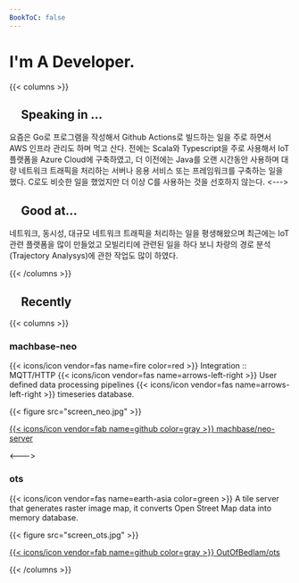 ```yaml
---
BookToC: false
---
```


# I'm A Developer.

{{< columns >}}

## <img src="/svg/laptop-code-solid.svg" class="book-icon" style="height:16px"/> Speaking in ...
요즘은 Go로 프로그램을 작성해서 Github Actions로 빌드하는 일을 주로 하면서
AWS 인프라 관리도 하며 먹고 산다.
전에는 Scala와 Typescript을 주로 사용해서 IoT 플랫폼을 Azure Cloud에 구축하였고,
더 이전에는 Java를 오랜 시간동안 사용하며 
대량 네트워크 트래픽을 처리하는 서버나 응용 서비스 또는 프레임워크를 구축하는 일을 했다.
C로도 비슷한 일을 했었지만 더 이상 C를 사용하는 것을 선호하지 않는다.
<--->
## <img src="/svg/laptop-code-solid.svg" class="book-icon" style="height:16px"/> Good at...
네트워크, 동시성, 대규모 네트워크 트래픽을 처리하는 일을 평생해왔으며
최근에는 IoT 관련 플랫폼을 많이 만들었고 모빌리티에 관련된 일을 하다 보니 
차량의 경로 분석 (Trajectory Analysys)에 관한 작업도 많이 하였다.

{{< /columns >}}

## <img src="/svg/clock-regular.svg" class="book-icon" style="height:16px"/> Recently

{{< columns >}}

### machbase-neo

{{< icons/icon vendor=fas name=fire color=red >}} Integration :: MQTT/HTTP {{< icons/icon vendor=fas name=arrows-left-right >}} User defined data processing pipelines {{< icons/icon vendor=fas name=arrows-left-right >}} timeseries database.

{{< figure src="screen_neo.jpg" >}}

[{{< icons/icon vendor=fab name=github color=gray >}} machbase/neo-server](https://github.com/machbase/neo-server)

<--->

### ots

{{< icons/icon vendor=fas name=earth-asia color=green >}} A tile server that generates raster image map, it converts Open Street Map data into memory database.

{{< figure src="screen_ots.jpg" >}}

[{{< icons/icon vendor=fab name=github color=gray >}} OutOfBedlam/ots](https://github.com/OutOfBedlam/ots)

{{< /columns >}}

